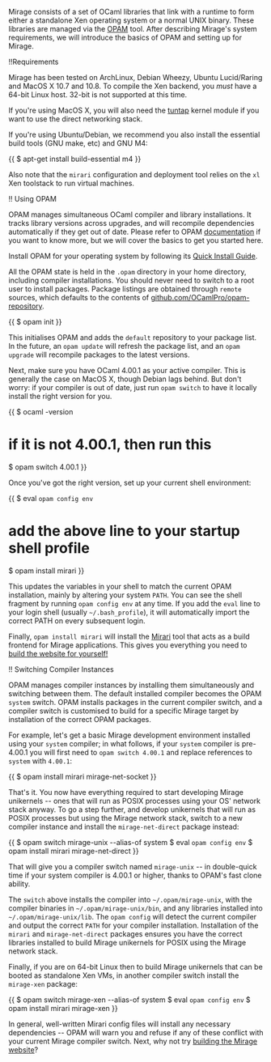 Mirage consists of a set of OCaml libraries that link with a runtime to form either a standalone Xen operating system or a normal UNIX binary. These libraries are managed via the [OPAM](http://opam.ocamlpro.com) tool. After describing Mirage's system requirements, we will introduce the basics of OPAM and setting up for Mirage. 

!!Requirements

Mirage has been tested on ArchLinux, Debian Wheezy, Ubuntu Lucid/Raring and MacOS X 10.7 and 10.8. To compile the Xen backend, you *must* have a 64-bit Linux host. 32-bit is not supported at this time.

If you're using MacOS X, you will also need the [tuntap](http://tuntaposx.sourceforge.net/) kernel module if you want to use the direct networking stack.

If you're using Ubuntu/Debian, we recommend you also install the essential build tools (GNU make, etc) and GNU M4:

{{
$ apt-get install build-essential m4
}}

Also note that the `mirari` configuration and deployment tool relies on the `xl` Xen toolstack to run virtual machines.

!! Using OPAM

OPAM manages simultaneous OCaml compiler and library installations. It tracks library versions across upgrades, and will recompile dependencies automatically if they get out of date. Please refer to OPAM [documentation](https://opam.ocamlpro.com) if you want to know more, but we will cover the basics to get you started here.

Install OPAM for your operating system by following its [Quick Install Guide](http://opam.ocamlpro.com/doc/Quick_Install.html).

All the OPAM state is held in the `.opam` directory in your home directory, including compiler installations. You should never need to switch to a root user to install packages. Package listings are obtained through `remote` sources, which defaults to the contents of [github.com/OCamlPro/opam-repository](http://github.com/OCamlPro/opam-repository).

{{
$ opam init
}}

This initialises OPAM and adds the `default` repository to your package list. In the future, an `opam update` will refresh the package list, and an `opam upgrade` will recompile packages to the latest versions.

Next, make sure you have OCaml 4.00.1 as your active compiler. This is
generally the case on MacOS X, though Debian lags behind. But don't worry: if your compiler is out of date, just run `opam switch` to have it locally install the right version for you.

{{
$ ocaml -version
# if it is not 4.00.1, then run this
$ opam switch 4.00.1
}}

Once you've got the right version, set up your current shell environment:

{{
$ eval `opam config env`
# add the above line to your startup shell profile
$ opam install mirari
}}

This updates the variables in your shell to match the current OPAM installation, mainly by altering your system `PATH`. You can see the shell fragment by running `opam config env` at any time. If you add the `eval` line to your login shell (usually `~/.bash_profile`), it will automatically import the correct PATH on every subsequent login.

Finally, `opam install mirari` will install the [Mirari](https://github.com/mirage/mirari) tool that acts as a build frontend for Mirage applications. This gives you everything you need to [build the website for yourself!](/wiki/mirage-www)

!! Switching Compiler Instances

OPAM manages compiler instances by installing them simultaneously and
switching between them. The default installed compiler becomes the OPAM
`system` switch. OPAM installs packages in the current compiler switch, and a
compiler switch is customised to build for a specific Mirage target by
installation of the correct OPAM packages. 

For example, let's get a basic Mirage development environment installed using
your `system` compiler; in what follows,  if your `system` compiler is
pre-4.00.1 you will first need to `opam switch 4.00.1` and replace references
to `system` with `4.00.1`:

{{
$ opam install mirari mirage-net-socket
}}

That's it. You now have everything required to start developing Mirage unikernels -- ones that will run as POSIX processes using your OS' network stack anyway. To go a step further, and develop unikernels that will run as POSIX processes but using the Mirage network stack, switch to a new compiler instance and install the `mirage-net-direct` package instead:

{{
$ opam switch mirage-unix --alias-of system
$ eval `opam config env`
$ opam install mirari mirage-net-direct
}}

That will give you a compiler switch named `mirage-unix` -- in double-quick time if your system compiler is 4.00.1 or higher, thanks to OPAM's fast clone ability.

The `switch` above installs the compiler into `~/.opam/mirage-unix`, with the compiler binaries in `~/.opam/mirage-unix/bin`, and any libraries installed into `~/.opam/mirage-unix/lib`. The `opam config` will detect the current compiler and output the correct `PATH` for your compiler installation. Installation of the `mirari` and `mirage-net-direct` packages ensures you have the correct libraries installed to build Mirage unikernels for POSIX using the Mirage network stack.

Finally, if you are on 64-bit Linux then to build Mirage unikernels that can be booted as standalone Xen VMs, in another compiler switch install the `mirage-xen` package:

{{
$ opam switch mirage-xen --alias-of system
$ eval `opam config env`
$ opam install mirari mirage-xen
}}

In general, well-written Mirari config files will install any necessary dependencies -- OPAM will warn you and refuse if any of these conflict with your current Mirage compiler switch. Next, why not try [building the Mirage website](/wiki/mirage-www)?
